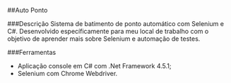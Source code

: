 ##Auto Ponto

###Descrição
Sistema de batimento de ponto automático com Selenium e C#. Desenvolvido específicamente para meu local de trabalho com o objetivo de aprender mais sobre Selenium e automação de testes.

###Ferramentas
* Aplicação console em C# com .Net Framework 4.5.1;
* Selenium com Chrome Webdriver.
